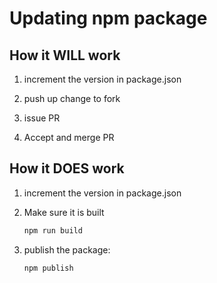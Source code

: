 # Updating npm package

## How it WILL work

1. increment the version in package.json

2. push up change to fork

3. issue PR

4. Accept and merge PR

## How it DOES work

1. increment the version in package.json

2. Make sure it is built

    ```bash
    npm run build
    ```

3. publish the package:

    ```bash
    npm publish
    ```
